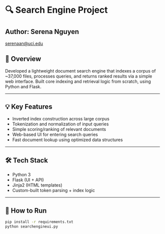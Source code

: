 # 🔍 Search Engine Project

## Author: Serena Nguyen
serenaan@uci.edu

## 📖 Overview

Developed a lightweight document search engine that indexes a corpus of ~37,000 files, processes queries, and returns ranked results via a simple web interface. Built core indexing and retrieval logic from scratch, using Python and Flask.

---

## 💡 Key Features

- Inverted index construction across large corpus
- Tokenization and normalization of input queries
- Simple scoring/ranking of relevant documents
- Web-based UI for entering search queries
- Fast document lookup using optimized data structures

---

## 🛠️ Tech Stack

- Python 3
- Flask (UI + API)
- Jinja2 (HTML templates)
- Custom-built token parsing + index logic

---

## 🧪 How to Run

```bash
pip install -r requirements.txt
python searchengineui.py
